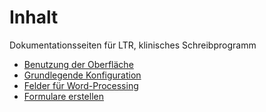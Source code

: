 
# Inhalt

Dokumentationsseiten für LTR, klinisches Schreibprogramm

- [Benutzung der Oberfläche](documentation.md)
- [Grundlegende Konfiguration](configuration.md)
- [Felder für Word-Processing](field_commands.md)
- [Formulare erstellen](forms.md)

